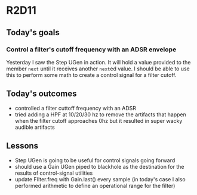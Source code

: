 # R2D11

## Today's goals

### Control a filter's cutoff frequency with an ADSR envelope
Yesterday I saw the Step UGen in action. It will hold a value provided to the member `next` until it receives another `next`ed value. I should be able to use this to perform some math to create a control signal for a filter cutoff.

## Today's outcomes
- controlled a filter cuttoff frequency with an ADSR
- tried adding a HPF at 10/20/30 hz to remove the artifacts that happen when the filter cutoff approaches 0hz but it resulted in super wacky audible artifacts

## Lessons
- Step UGen is going to be useful for control signals going forward
- should use a Gain UGen piped to blackhole as the destination for the results of control-signal utilities
- update FIlter.freq with Gain.last() every sample (in today's case I also performed arithmetic to define an operational range for the filter)
